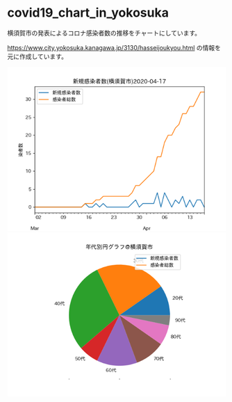 # covid19_chart_in_yokosuka

横須賀市の発表によるコロナ感染者数の推移をチャートにしています。

https://www.city.yokosuka.kanagawa.jp/3130/hasseijoukyou.html
の情報を元に作成しています。

![chart](https://github.com/kuangue/covid19_chart_in_yokosuka/blob/master/chart_of_covid19_in_yokosuka.png)
![chart](https://github.com/kuangue/covid19_chart_in_yokosuka/blob/master/pie_chart_of_age_in_yokosuka.png)